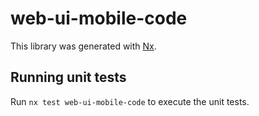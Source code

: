 # web-ui-mobile-code

This library was generated with [Nx](https://nx.dev).

## Running unit tests

Run `nx test web-ui-mobile-code` to execute the unit tests.
